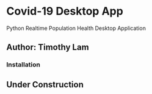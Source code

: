 # Covid-19 Desktop App
Python Realtime Population Health Desktop Application

## Author: Timothy Lam

### Installation

## Under Construction

